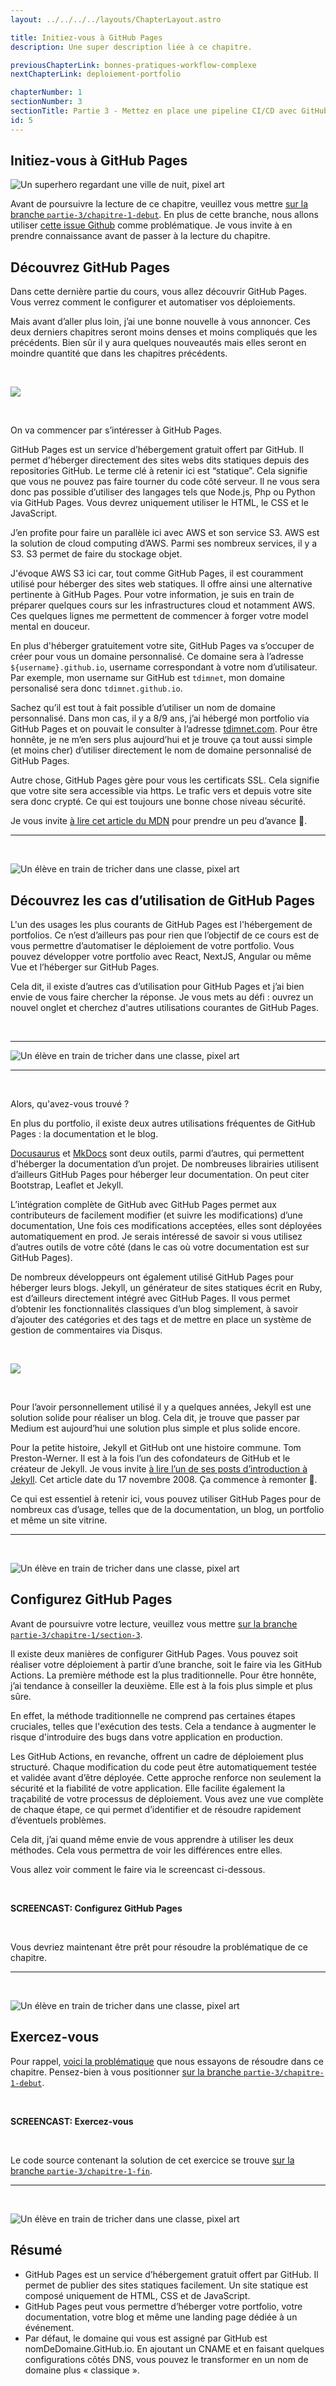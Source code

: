 ```yaml
---
layout: ../../../../layouts/ChapterLayout.astro

title: Initiez-vous à GitHub Pages
description: Une super description liée à ce chapitre.

previousChapterLink: bonnes-pratiques-workflow-complexe
nextChapterLink: deploiement-portfolio

chapterNumber: 1
sectionNumber: 3
sectionTitle: Partie 3 - Mettez en place une pipeline CI/CD avec GitHub Pages et les GitHub Actions
id: 5
---
```


<article>

# Initiez-vous à GitHub Pages

![Un superhero regardant une ville de nuit, pixel art]()

Avant de poursuivre la lecture de ce chapitre, veuillez vous mettre [sur la branche `partie-3/chapitre-1-debut`](https://github.com/nx-academy/Creez-des-pipelines-CI-CD-avec-les-GitHub-Actions/tree/partie-3/chapitre-1-debut). En plus de cette branche, nous allons utiliser [cette issue Github](https://github.com/nx-academy/Creez-des-pipelines-CI-CD-avec-les-GitHub-Actions/issues/7) comme problématique. Je vous invite à en prendre connaissance avant de passer à la lecture du chapitre.

## Découvrez GitHub Pages

Dans cette dernière partie du cours, vous allez découvrir GitHub Pages. Vous verrez comment le configurer et automatiser vos déploiements.

Mais avant d’aller plus loin, j’ai une bonne nouvelle à vous annoncer. Ces deux derniers chapitres seront moins denses et moins compliqués que les précédents. Bien sûr il y aura quelques nouveautés mais elles seront en moindre quantité que dans les chapitres précédents.

<br>

![](/images/cours-ci-cd-github-actions/home-github-pages.webp)

<br>

On va commencer par s’intéresser à GitHub Pages.

GitHub Pages est un service d’hébergement gratuit offert par GitHub. Il permet d'héberger directement des sites webs dits statiques depuis des repositories GitHub. Le terme clé à retenir ici est “statique”. Cela signifie que vous ne pouvez pas faire tourner du code côté serveur. Il ne vous sera donc pas possible d’utiliser des langages tels que Node.js, Php ou Python via GitHub Pages. Vous devrez uniquement utiliser le HTML, le CSS et le JavaScript.

J’en profite pour faire un parallèle ici avec AWS et son service S3. AWS est la solution de cloud computing d’AWS. Parmi ses nombreux services, il y a S3. S3 permet de faire du stockage objet.

J'évoque AWS S3 ici car, tout comme GitHub Pages, il est couramment utilisé pour héberger des sites web statiques. Il offre ainsi une alternative pertinente à GitHub Pages. Pour votre information, je suis en train de préparer quelques cours sur les infrastructures cloud et notamment AWS. Ces quelques lignes me permettent de commencer à forger votre model mental en douceur.

En plus d'héberger gratuitement votre site, GitHub Pages va s’occuper de créer pour vous un domaine personnalisé. Ce domaine sera à l’adresse `${username}.github.io`, username correspondant à votre nom d’utilisateur. Par exemple, mon username sur GitHub est `tdimnet`, mon domaine personalisé sera donc `tdimnet.github.io`.

Sachez qu’il est tout à fait possible d’utiliser un nom de domaine personnalisé. Dans mon cas, il y a 8/9 ans, j’ai hébergé mon portfolio via GitHub Pages et on pouvait le consulter à l’adresse [tdimnet.com](https://tdimnet.com). Pour être honnête, je ne m’en sers plus aujourd’hui et je trouve ça tout aussi simple (et moins cher) d’utiliser directement le nom de domaine personnalisé de GitHub Pages.

Autre chose, GitHub Pages gère pour vous les certificats SSL. Cela signifie que votre site sera accessible via https. Le trafic vers et depuis votre site sera donc crypté. Ce qui est toujours une bonne chose niveau sécurité.

Je vous invite [à lire cet article du MDN](https://developer.mozilla.org/fr/docs/Learn/Common_questions/Tools_and_setup/Using_Github_pages) pour prendre un peu d’avance 🙂.

---

<br>

![Un élève en train de tricher dans une classe, pixel art]()

## Découvrez les cas d’utilisation de GitHub Pages

L'un des usages les plus courants de GitHub Pages est l'hébergement de portfolios. Ce n’est d’ailleurs pas pour rien que l’objectif de ce cours est de vous permettre d’automatiser le déploiement de votre portfolio. Vous pouvez développer votre portfolio avec React, NextJS, Angular ou même Vue et l’héberger sur GitHub Pages.

Cela dit, il existe d’autres cas d’utilisation pour GitHub Pages et j’ai bien envie de vous faire chercher la réponse. Je vous mets au défi : ouvrez un nouvel onglet et cherchez d'autres utilisations courantes de GitHub Pages.

<br>

---

![Un élève en train de tricher dans une classe, pixel art]()

---

<br>

Alors, qu'avez-vous trouvé ?

En plus du portfolio, il existe deux autres utilisations fréquentes de GitHub Pages : la documentation et le blog.

[Docusaurus](https://github.com/facebook/docusaurus) et [MkDocs](https://github.com/mkdocs/mkdocs/tree/master) sont deux outils, parmi d’autres, qui permettent d'héberger la documentation d’un projet. De nombreuses librairies utilisent d’ailleurs GitHub Pages pour héberger leur documentation. On peut citer Bootstrap, Leaflet et Jekyll.

L’intégration complète de GitHub avec GitHub Pages permet aux contributeurs de facilement modifier (et suivre les modifications) d’une documentation, Une fois ces modifications acceptées, elles sont déployées automatiquement en prod. Je serais intéressé de savoir si vous utilisez d’autres outils de votre côté (dans le cas où votre documentation est sur GitHub Pages).

De nombreux développeurs ont également utilisé GitHub Pages pour héberger leurs blogs. Jekyll, un générateur de sites statiques écrit en Ruby, est d’ailleurs directement intégré avec GitHub Pages. Il vous permet d’obtenir les fonctionnalités classiques d’un blog simplement, à savoir d’ajouter des catégories et des tags et de mettre en place un système de gestion de commentaires via Disqus.

<br>

![](/images/cours-ci-cd-github-actions/home-jekyll.webp)

<br>

Pour l’avoir personnellement utilisé il y a quelques années, Jekyll est une solution solide pour réaliser un blog. Cela dit, je trouve que passer par Medium est aujourd’hui une solution plus simple et plus solide encore.

Pour la petite histoire, Jekyll et GitHub ont une histoire commune. Tom Preston-Werner. Il est à la fois l’un des cofondateurs de GitHub et le créateur de Jekyll. Je vous invite [à lire l’un de ses posts d’introduction à Jekyll](https://tom.preston-werner.com/2008/11/17/blogging-like-a-hacker). Cet article date du 17 novembre 2008. Ça commence à remonter 🙂.

Ce qui est essentiel à retenir ici, vous pouvez utiliser GitHub Pages pour de nombreux cas d’usage, telles que de la documentation, un blog, un portfolio et même un site vitrine.

---

<br>

![Un élève en train de tricher dans une classe, pixel art]()

## Configurez GitHub Pages

Avant de poursuivre votre lecture, veuillez vous mettre [sur la branche `partie-3/chapitre-1/section-3`](https://github.com/nx-academy/Creez-des-pipelines-CI-CD-avec-les-GitHub-Actions/tree/partie-3/chapitre-1/section-3).

Il existe deux manières de configurer GitHub Pages. Vous pouvez soit réaliser votre déploiement à partir d’une branche, soit le faire via les GitHub Actions. La première méthode est la plus traditionnelle. Pour être honnête, j’ai tendance à conseiller la deuxième. Elle est à la fois plus simple et plus sûre.

En effet, la méthode traditionnelle ne comprend pas certaines étapes cruciales, telles que l'exécution des tests. Cela a tendance à augmenter le risque d'introduire des bugs dans votre application en production.

Les GitHub Actions, en revanche, offrent un cadre de déploiement plus structuré. Chaque modification du code peut être automatiquement testée et validée avant d’être déployée. Cette approche renforce non seulement la sécurité et la fiabilité de votre application. Elle facilite également la traçabilité de votre processus de déploiement. Vous avez une vue complète de chaque étape, ce qui permet d’identifier et de résoudre rapidement d’éventuels problèmes.

Cela dit, j’ai quand même envie de vous apprendre à utiliser les deux méthodes. Cela vous permettra de voir les différences entre elles.

Vous allez voir comment le faire via le screencast ci-dessous.

<br>

**SCREENCAST: Configurez GitHub Pages**

<br>

Vous devriez maintenant être prêt pour résoudre la problématique de ce chapitre.

---

<br>

![Un élève en train de tricher dans une classe, pixel art](/enfant-puzzle.webp)

## Exercez-vous

Pour rappel, [voici la problématique](https://github.com/nx-academy/Creez-des-pipelines-CI-CD-avec-les-GitHub-Actions/issues/7) que nous essayons de résoudre dans ce chapitre. Pensez-bien à vous positionner [sur la branche `partie-3/chapitre-1-debut`](https://github.com/nx-academy/Creez-des-pipelines-CI-CD-avec-les-GitHub-Actions/tree/partie-3/chapitre-1-debut).

<br>

**SCREENCAST: Exercez-vous**

<br>

Le code source contenant la solution de cet exercice se trouve [sur la branche `partie-3/chapitre-1-fin`](https://github.com/nx-academy/Creez-des-pipelines-CI-CD-avec-les-GitHub-Actions/tree/partie-3/chapitre-1-fin).

---

<br>

![Un élève en train de tricher dans une classe, pixel art](/enfant-puzzle.webp)

## Résumé

- GitHub Pages est un service d’hébergement gratuit offert par GitHub. Il permet de publier des sites statiques facilement. Un site statique est composé uniquement de HTML, CSS et de JavaScript.
- GitHub Pages peut vous permettre d’héberger votre portfolio, votre documentation, votre blog et même une landing page dédiée à un événement.
- Par défaut, le domaine qui vous est assigné par GitHub est nomDeDomaine.GitHub.io. En ajoutant un CNAME et en faisant quelques configurations côtés DNS, vous pouvez le transformer en un nom de domaine plus « classique ».
</article>
